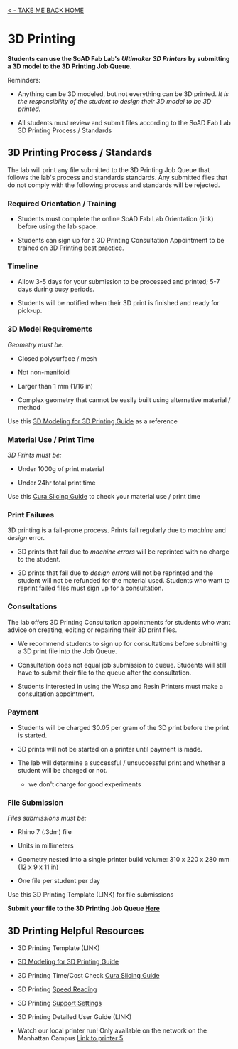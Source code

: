 [< - TAKE ME BACK HOME ](/README.md)

# 3D Printing

**Students can use the SoAD Fab Lab's *Ultimaker 3D Printers* by submitting a 3D model to the 3D Printing Job Queue.**

Reminders:
* Anything can be 3D modeled, but not everything can be 3D printed. *It is the responsibility of the student to design their 3D model to be 3D printed.*

* All students must review and submit files according to the SoAD Fab Lab 3D Printing Process / Standards

## 3D Printing Process / Standards

The lab will print any file submitted to the 3D Printing Job Queue that follows the lab's process and standards standards.  Any submitted files that do not comply with the following process and standards will be rejected. 

### Required Orientation / Training
* Students must complete the online SoAD Fab Lab Orientation (link) before using the lab space.
  
* Students can sign up for a 3D Printing Consultation Appointment to be trained on 3D Printing best practice.

### Timeline
* Allow 3-5 days for your submission to be processed and printed; 5-7 days during busy periods.
  
* Students will be notified when their 3D print is finished and ready for pick-up.

### 3D Model Requirements

*Geometry must be:*
 
* Closed polysurface / mesh
  
* Not non-manifold
  
* Larger than 1 mm (1/16 in)
  
* Complex geometry that cannot be easily built using alternative material / method 

Use this [3D Modeling for 3D Printing Guide](https://digitalfabricationlab-nyit-soad.github.io/resources/Tutorials&Templates/3Dprinters/ModelingGuide/) as a reference
   
### Material Use / Print Time
 
*3D Prints must be:*

* Under 1000g of print material
  
* Under 24hr total print time

Use this  [Cura Slicing Guide](https://digitalfabricationlab-nyit-soad.github.io/resources/Tutorials&Templates/3Dprinters/CuraSlicer/) to check your material use / print time

### Print Failures

3D printing is a fail-prone process. Prints fail regularly due to *machine* and *design* error. 

* 3D prints that fail due to *machine errors* will be reprinted with no charge to the student.
  
* 3D prints that fail due to *design errors* will not be reprinted and the student will not be refunded for the material used. Students who want to reprint failed files must sign up for a consultation.

### Consultations

The lab offers 3D Printing Consultation appointments for students who want advice on creating, editing or repairing their 3D print files. 

* We recommend students to sign up for consultations before submitting a 3D print file into the Job Queue.
  
* Consultation does not equal job submission to queue. Students will still have to submit their file to the queue after the consultation.
  
* Students interested in using the Wasp and Resin Printers must  make a consultation appointment.

### Payment

* Students will be charged $0.05 per gram of the 3D print before the print is started.
  
* 3D prints will not be started on a printer until payment is made.

* The lab will determine a successful / unsuccessful print and whether a student will be charged or not.
  * we don't charge for good experiments
 
### File Submission

*Files submissions must be:*

* Rhino 7 (.3dm) file
  
* Units in millimeters
  
* Geometry nested into a single printer build volume: 310 x 220 x 280 mm (12 x 9 x 11 in)
  
* One file per student per day

Use this 3D Printing Template (LINK) for file submissions

**Submit your file to the 3D Printing Job Queue [Here](https://www.nyit.edu/architecture/fabrication_labs/queue_job)**

## 3D Printing Helpful Resources

* 3D Printing Template (LINK)
  
* [3D Modeling for 3D Printing Guide](https://digitalfabricationlab-nyit-soad.github.io/resources/Tutorials&Templates/3Dprinters/ModelingGuide/)
  
* 3D Printing Time/Cost Check [Cura Slicing Guide](https://digitalfabricationlab-nyit-soad.github.io/resources/Tutorials&Templates/3Dprinters/CuraSlicer/)
  
* 3D Printing [Speed Reading](https://support.ultimaker.com/s/article/1667411313568)
  
* 3D Printing [Support Settings](https://support.ultimaker.com/s/article/1667417606331)

* 3D Printing Detailed User Guide (LINK)

* Watch our local printer run!
	Only available on the network on the Manhattan Campus 
	[Link to printer 5](http://192.168.166.33/print_jobs)




